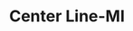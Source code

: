 ---
title: Center Line-MI
slug: center-line-mi
f_state:
- cms/state/michigan.md
f_locations:
- cms/payday-loan/advance-america-2834.md
- cms/payday-loan/allied-cash-advance-llc-4044.md
- cms/payday-loan/cash-today-8796.md
- cms/payday-loan/cash-today-8797.md
- cms/payday-loan/quick-cash-inc-25179.md
- cms/payday-loan/united-check-cashing-28165.md
updated-on: '2024-05-30T13:41:28.615Z'
created-on: '2024-05-30T13:41:28.615Z'
published-on: '2024-05-30T13:54:32.469Z'
f_city: Center Line
layout: '[city].html'
tags: city
---